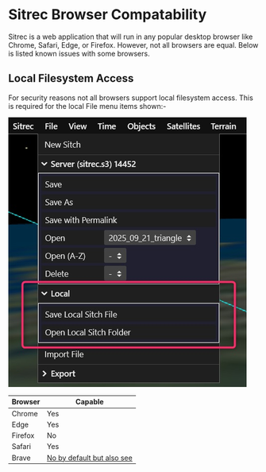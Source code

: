 # Sitrec Browser Compatability

Sitrec is a web application that will run in any popular desktop browser like Chrome, Safari, Edge, or Firefox. 
However, not all browsers are equal. Below is listed known issues with some browsers.

## Local Filesystem Access

For security reasons not all browsers support local filesystem access. This is required for the local File menu items shown:-

![File System Menu](docimages/ui-local-settings-file.jpg)

| Browser | Capable |
|---------|-----|
| Chrome  | Yes |
| Edge    | Yes |
| Firefox | No  |
| Safari  | Yes |
| Brave   | [No by default but also see](https://github.com/brave/brave-browser/issues/29411#issuecomment-1534565893) |



